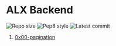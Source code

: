 # ALX Backend

![Repo size](https://img.shields.io/github/repo-size/kingleirbag/alx-backend)
![Pep8 style](https://img.shields.io/badge/PEP8-style%20guide-purple?style=round-square)
![Latest commit](https://img.shields.io/github/last-commit/kingleirbag/alx-backend/master?style=round-square)

1. [0x00-pagination](./0x00-pagination/)
